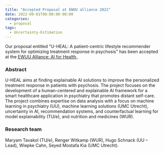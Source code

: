 ```yaml
---
title: "Accepted Proposal at EWUU alliance 2022"
date: 2022-09-01T00:00:00-00:00
categories:
  - proposal
tags:
  - Uncertainty-Estimation
---
```


Our proposal entitled "U-HEAL: A patient-centric lifestyle recommender system for optimizing treatment response in psychosis" has been accepted at the [EWUU Alliance: AI for Health ](https://ewuu.nl/en/2022/09/nine-ai-projects-funded-to-improve-the-quality-of-life-and-healthcare/). 

### Abstract
U-HEAL aims at finding explainable AI solutions to improve the personalized treatment response in patients with psychosis. The project focuses on the development of a human-centered and explainable AI framework for a smart healthcare application in psychiatry that promotes distant self-care. The project combines expertise on data analysis with a focus on machine learning in psychiatry (UU), machine learning solutions (UMC Utrecht), uncertainty in AI, recommendation systems, and counterfactual learning for model explainability (TU/e), and nutrition and medicines (WUR).

### Research team
Maryam Tavakol (TU/e), Renger Witkamp (WUR), Hugo Schnack (UU – Lead), Wiepke Cahn, Seyed Mostafa Kia (UMC Utrecht).